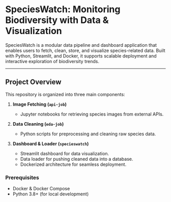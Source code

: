 #  SpeciesWatch: Monitoring Biodiversity with Data & Visualization

SpeciesWatch is a modular data pipeline and dashboard application that enables users to fetch, clean, store, and visualize species-related data. Built with Python, Streamlit, and Docker, it supports scalable deployment and interactive exploration of biodiversity trends.

---

##  Project Overview

This repository is organized into three main components:

1. **Image Fetching (`api-job`)**  
   - Jupyter notebooks for retrieving species images from external APIs.

2. **Data Cleaning (`eda-job`)**  
   - Python scripts for preprocessing and cleaning raw species data.

3. **Dashboard & Loader (`specieswatch`)**  
   - Streamlit dashboard for data visualization.
   - Data loader for pushing cleaned data into a database.
   - Dockerized architecture for seamless deployment.

### Prerequisites

- Docker & Docker Compose
- Python 3.8+ (for local development)



